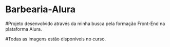 # Barbearia-Alura

#Projeto desenvolvido através da minha busca pela formação Front-End na plataforma Alura.

#Todas as imagens estão disponíveis no curso.